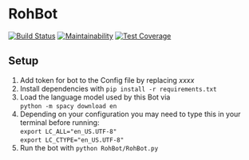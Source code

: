 # RohBot
[![Build Status](https://travis-ci.org/DasNeuling/RohBot.svg?branch=master)](https://travis-ci.org/DasNeuling/RohBot) 
[![Maintainability](https://api.codeclimate.com/v1/badges/bd6db20a062abff2f5b4/maintainability)](https://codeclimate.com/github/DasNeuling/RohBot/maintainability)
[![Test Coverage](https://api.codeclimate.com/v1/badges/bd6db20a062abff2f5b4/test_coverage)](https://codeclimate.com/github/DasNeuling/RohBot/test_coverage)

## Setup
1. Add token for bot to the Config file by replacing *xxxx*
2. Install dependencies with `pip install -r requirements.txt`
3. Load the language model used by this Bot via   
`python -m spacy download en`
4. Depending on your configuration you may need to type this in your terminal before running:   
`export LC_ALL="en_US.UTF-8"`  
`export LC_CTYPE="en_US.UTF-8"`
5. Run the bot with `python RohBot/RohBot.py`
